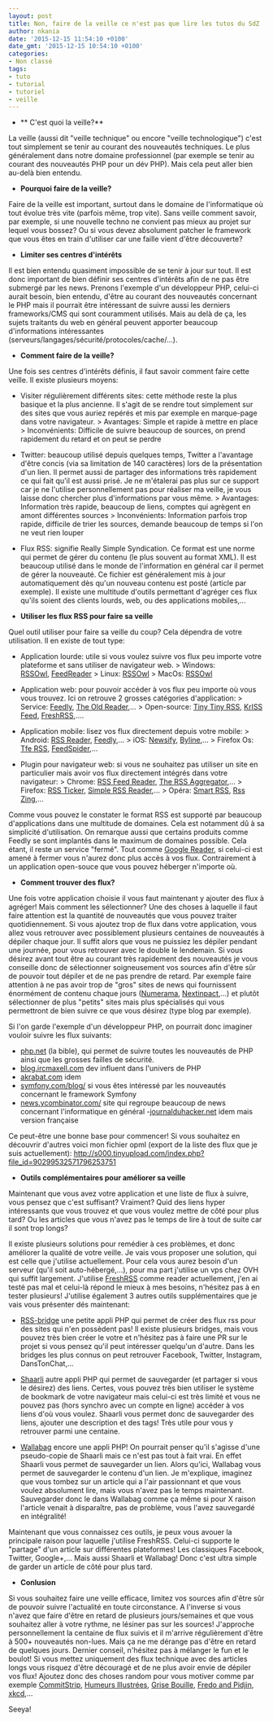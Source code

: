 ```yaml
---
layout: post
title: Non, faire de la veille ce n'est pas que lire les tutos du SdZ
author: nkania
date: '2015-12-15 11:54:10 +0100'
date_gmt: '2015-12-15 10:54:10 +0100'
categories:
- Non classé
tags:
- tuto
- tutorial
- tutoriel
- veille
---
```


-   ** C'est quoi la veille?**

La veille (aussi dit "veille technique" ou encore "veille technologique") c'est tout simplement se tenir au courant des nouveautés techniques. Le plus généralement dans notre domaine professionnel (par exemple se tenir au courant des nouveautés PHP pour un dév PHP). Mais cela peut aller bien au-delà bien entendu.

-   **Pourquoi faire de la veille?**

Faire de la veille est important, surtout dans le domaine de l'informatique où tout évolue très vite (parfois même, trop vite). Sans veille comment savoir, par exemple, si une nouvelle techno ne convient pas mieux au projet sur lequel vous bossez? Ou si vous devez absolument patcher le framework que vous êtes en train d'utiliser car une faille vient d'être découverte?

-   **Limiter ses centres d'intérêts**

Il est bien entendu quasiment impossible de se tenir à jour sur tout. Il est donc important de bien définir ses centres d'intérêts afin de ne pas être submergé par les news.
Prenons l'exemple d'un développeur PHP, celui-ci aurait besoin, bien entendu, d'être au courant des nouveautés concernant le PHP mais il pourrait être intéressant de suivre aussi les derniers frameworks/CMS qui sont couramment utilisés. Mais au delà de ça, les sujets traitants du web en général peuvent apporter beaucoup d'informations intéressantes (serveurs/langages/sécurité/protocoles/cache/...).

-   **Comment faire de la veille?**

Une fois ses centres d'intérêts définis, il faut savoir comment faire cette veille. Il existe plusieurs moyens:

- Visiter régulièrement différents sites: cette méthode reste la plus basique et la plus ancienne. Il s'agit de se rendre tout simplement sur des sites que vous auriez repérés et mis par exemple en marque-page dans votre navigateur.
&gt; Avantages: Simple et rapide à mettre en place
&gt; Inconvénients: Difficile de suivre beaucoup de sources, on prend rapidement du retard et on peut se perdre

- Twitter: beaucoup utilisé depuis quelques temps, Twitter a l'avantage d'être concis (via sa limitation de 140 caractères) lors de la présentation d'un lien. Il permet aussi de partager des informations très rapidement ce qui fait qu'il est aussi prisé. Je ne m'étalerai pas plus sur ce support car je ne l'utilise personnellement pas pour réaliser ma veille, je vous laisse donc chercher plus d'informations par vous même.
&gt; Avantages: Information très rapide, beaucoup de liens, comptes qui agrègent en amont différentes sources
&gt; Inconvénients: Information parfois trop rapide, difficile de trier les sources, demande beaucoup de temps si l'on ne veut rien louper

- Flux RSS: signifie Really Simple Syndication. Ce format est une norme qui permet de gérer du contenu (le plus souvent au format XML). Il est beaucoup utilisé dans le monde de l'information en général car il permet de gérer la nouveauté. Ce fichier est généralement mis à jour automatiquement dès qu'un nouveau contenu est posté (article par exemple). Il existe une multitude d'outils permettant d'agréger ces flux qu'ils soient des clients lourds, web, ou des applications mobiles,...

-   **Utiliser les flux RSS pour faire sa veille**

Quel outil utiliser pour faire sa veille du coup? Cela dépendra de votre utilisation. Il en existe de tout type:

- Application lourde: utile si vous voulez suivre vos flux peu importe votre plateforme et sans utiliser de navigateur web.
&gt; Windows: [RSSOwl](http://www.rssowl.org/), [FeedReader](http://feedreader.com/download)
&gt; Linux: [RSSOwl](http://www.rssowl.org/)
&gt; MacOs: [RSSOwl](http://www.rssowl.org/)

- Application web: pour pouvoir accéder à vos flux peu importe où vous vous trouvez. Ici on retrouve 2 grosses catégories d'application:
&gt; Service: [Feedly](https://feedly.com/i/welcome), [The Old Reader](https://theoldreader.com/),...
&gt; Open-source: [Tiny Tiny RSS](https://tt-rss.org/gitlab/fox/tt-rss/wikis/home), [KrISS Feed](https://github.com/tontof/kriss_feed), [FreshRSS](http://freshrss.org/),....

- Application mobile: lisez vos flux directement depuis votre mobile:
&gt; Android: [RSS Reader](https://play.google.com/store/apps/details?id=com.madsvyat.simplerssreader&hl=fr), [Feedly](https://play.google.com/store/apps/details?id=com.devhd.feedly&hl=fr),...
&gt; iOS: [Newsify](https://itunes.apple.com/fr/app/newsify-your-news-blog-rss/id510153374?mt=8), [Byline](https://itunes.apple.com/fr/app/byline/id284946773?mt=8),...
&gt; Firefox Os: [Tfe RSS](https://marketplace.firefox.com/app/tfe-rss/), [FeedSpider](http://www.feedspider.net/),...

- Plugin pour navigateur web: si vous ne souhaitez pas utiliser un site en particulier mais avoir vos flux directement intégrés dans votre navigateur:
&gt; Chrome: [RSS Feed Reader](https://chrome.google.com/webstore/detail/rss-feed-reader/pnjaodmkngahhkoihejjehlcdlnohgmp), [The RSS Aggregator](https://chrome.google.com/webstore/detail/the-rss-aggregator/ffhafkagcdhnhamiaecajogjcfgienom),...
&gt; Firefox: [RSS Ticker](https://addons.mozilla.org/fr/firefox/addon/rss-ticker/), [Simple RSS Reader](https://addons.mozilla.org/fr/firefox/addon/simple-rss-reader-srr/),...
&gt; Opéra: [Smart RSS](https://addons.opera.com/fr/extensions/details/smart-rss/?display=en), [Rss Zing](https://addons.opera.com/fr/extensions/details/rss-zing/?display=en),...

Comme vous pouvez le constater le format RSS est supporté par beaucoup d'applications dans une multitude de domaines. Cela est notamment dû à sa simplicité d'utilisation. On remarque aussi que certains produits comme Feedly se sont implantés dans le maximum de domaines possible. Cela étant, il reste un service "fermé". Tout comme [Google Reader](http://alternativeto.net/software/google-reader/), si celui-ci est amené à fermer vous n'aurez donc plus accès à vos flux. Contrairement à un application open-souce que vous pouvez héberger n'importe où.

-   **Comment trouver des flux?**

Une fois votre application choisie il vous faut maintenant y ajouter des flux à agréger! Mais comment les sélectionner?
Une des choses à laquelle il faut faire attention est la quantité de nouveautés que vous pouvez traiter quotidiennement. Si vous ajoutez trop de flux dans votre application, vous allez vous retrouver avec possiblement plusieurs centaines de nouveautés à dépiler chaque jour. Il suffit alors que vous ne puissiez les dépiler pendant une journée, pour vous retrouver avec le double le lendemain.
Si vous désirez avant tout être au courant très rapidement des nouveautés je vous conseille donc de sélectionner soigneusement vos sources afin d'être sûr de pouvoir tout dépiler et de ne pas prendre de retard. Par exemple faire attention à ne pas avoir trop de "gros" sites de news qui fournissent énormément de contenu chaque jours ([Numerama](http://www.numerama.com/), [Nextinpact](http://www.nextinpact.com/),...) et plutôt sélectionner de plus "petits" sites mais plus spécialisés qui vous permettront de bien suivre ce que vous désirez (type blog par exemple).

Si l'on garde l'exemple d'un développeur PHP, on pourrait donc imaginer vouloir suivre les flux suivants:

- [php.net](http://www.php.net/) (la bible), qui permet de suivre toutes les nouveautés de PHP ainsi que les grosses failles de sécurité.
- [blog.ircmaxell.com](http://blog.ircmaxell.com/) dev influent dans l'univers de PHP
- [akrabat.com](https://akrabat.com/) idem
- [symfony.com/blog/](http://symfony.com/blog/) si vous êtes intéressé par les nouveautés concernant le framework Symfony
- [news.ycombinator.com/](https://news.ycombinator.com/) site qui regroupe beaucoup de news concernant l'informatique en général
-[journalduhacker.net](https://www.journalduhacker.net/) idem mais version française

Ce peut-être une bonne base pour commencer! Si vous souhaitez en découvrir d'autres voici mon fichier opml (export de la liste des flux que je suis actuellement): <http://s000.tinyupload.com/index.php?file_id=90299532571796253751>

-   **Outils complémentaires pour améliorer sa veille**

Maintenant que vous avez votre application et une liste de flux à suivre, vous pensez que c'est suffisant? Vraiment? Quid des liens hyper intéressants que vous trouvez et que vous voulez mettre de côté pour plus tard? Ou les articles que vous n'avez pas le temps de lire à tout de suite car il sont trop longs?

Il existe plusieurs solutions pour remédier à ces problèmes, et donc améliorer la qualité de votre veille.
Je vais vous proposer une solution, qui est celle que j'utilise actuellement. Pour cela vous aurez besoin d'un serveur (qu'il soit auto-hébergé,...), pour ma part j'utilise un vps chez OVH qui suffit largement. J'utilise [FreshRSS](http://freshrss.org/) comme reader actuellement, j'en ai testé pas mal et celui-là répond le mieux à mes besoins, n'hésitez pas à en tester plusieurs!
J'utilise également 3 autres outils supplémentaires que je vais vous présenter dés maintenant:

- [RSS-bridge](https://github.com/sebsauvage/rss-bridge) une petite appli PHP qui permet de créer des flux rss pour des sites qui n'en possèdent pas! Il existe plusieurs bridges, mais vous pouvez très bien créer le votre et n'hésitez pas à faire une PR sur le projet si vous pensez qu'il peut intéresser quelqu'un d'autre. Dans les bridges les plus connus on peut retrouver Facebook, Twitter, Instagram, DansTonChat,...

- [Shaarli](https://github.com/shaarli/Shaarli) autre appli PHP qui permet de sauvegarder (et partager si vous le désirez) des liens. Certes, vous pouvez très bien utiliser le système de bookmark de votre navigateur mais celui-ci est très limité et vous ne pouvez pas (hors synchro avec un compte en ligne) accéder à vos liens d'où vous voulez. Shaarli vous permet donc de sauvegarder des liens, ajouter une description et des tags! Très utile pour vous y retrouver parmi une centaine.

- [Wallabag](https://github.com/wallabag/wallabag/) encore une appli PHP! On pourrait penser qu'il s'agisse d'une pseudo-copie de Shaarli mais ce n'est pas tout à fait vrai. En effet Shaarli vous permet de sauvegarder un lien. Alors qu'ici, Wallabag vous permet de sauvegarder le contenu d'un lien. Je m'explique, imaginez que vous tombez sur un article qui a l'air passionnant et que vous voulez absolument lire, mais vous n'avez pas le temps maintenant. Sauvegarder donc le dans Wallabag comme ça même si pour X raison l'article venait à disparaître, pas de problème, vous l'avez sauvegardé en intégralité!

Maintenant que vous connaissez ces outils, je peux vous avouer la principale raison pour laquelle j'utilise FreshRSS. Celui-ci supporte le "partage" d'un article sur différentes plateformes! Les classiques Facebook, Twitter, Google+,... Mais aussi Shaarli et Wallabag! Donc c'est ultra simple de garder un article de côté pour plus tard.

-   **Conlusion**

Si vous souhaitez faire une veille efficace, limitez vos sources afin d'être sûr de pouvoir suivre l'actualité en toute circonstance. A l'inverse si vous n'avez que faire d'être en retard de plusieurs jours/semaines et que vous souhaitez aller à votre rythme, ne lésiner pas sur les sources!
J'approche personnellement la centaine de flux suivis et il m'arrive régulièrement d'être à 500+ nouveautés non-lues. Mais ça ne me dérange pas d'être en retard de quelques jours.
Dernier conseil, n'hésitez pas à mélanger le fun et le boulot! Si vous mettez uniquement des flux technique avec des articles longs vous risquez d'être découragé et de ne plus avoir envie de dépiler vos flux! Ajoutez donc des choses random pour vous motiver comme par exemple [CommitStrip](http://www.commitstrip.com/fr/), [Humeurs Illustrées](http://www.luc-damas.fr/humeurs/), [Grise Bouille](http://grisebouille.net/), [Fredo and Pidjin](http://www.pidjin.net/), [xkcd](http://xkcd.com/),...

Seeya!
